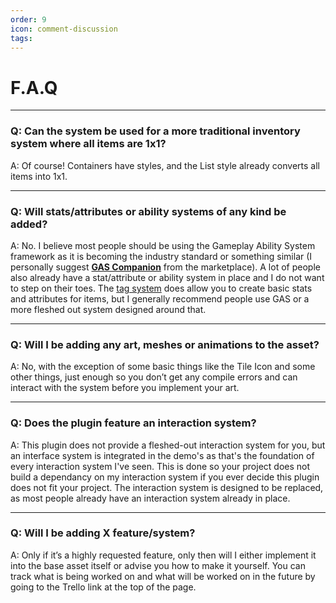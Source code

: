 ```yaml
---
order: 9
icon: comment-discussion
tags: 
---
```


# F.A.Q

---
### Q: Can the system be used for a more traditional inventory system where all items are 1x1?
A: Of course! Containers have styles, and the List style already converts all items into 1x1.

---
### Q: Will stats/attributes or ability systems of any kind be added?
A: No. I believe most people should be using the Gameplay Ability System framework as it is becoming the industry standard or something similar (I personally suggest <a href="https://www.unrealengine.com/marketplace/en-US/product/gas-companion" target="_blank">**GAS Companion**</a> from the marketplace). A lot of people also already have a stat/attribute or ability system in place and I do not want to step on their toes.
The [tag system](https://inventoryframework.github.io/workinginthesystem/tagsystem/) does allow you to create basic stats and attributes for items, but I generally recommend people use GAS or a more fleshed out system designed around that.

---
### Q: Will I be adding any art, meshes or animations to the asset?
A: No, with the exception of some basic things like the Tile Icon and some other things, just enough so you don’t get any compile errors and can interact with the system before you implement your art.

---
### Q: Does the plugin feature an interaction system?
A: This plugin does not provide a fleshed-out interaction system for you, but an interface system is integrated in the demo's as that's the foundation of every interaction system I've seen. This is done so your project does not build a dependancy on my interaction system if you ever decide this plugin does not fit your project. The interaction system is designed to be replaced, as most people already have an interaction system already in place.

---
### Q: Will I be adding X feature/system?
A: Only if it’s a highly requested feature, only then will I either implement it into the base asset itself or advise you how to make it yourself. You can track what is being worked on and what will be worked on in the future by going to the Trello link at the top of the page.
